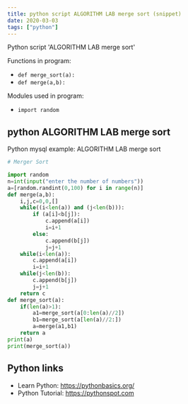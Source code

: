 ```yaml
---
title: python script ALGORITHM LAB merge sort (snippet)
date: 2020-03-03
tags: ["python"]
---
```

Python script 'ALGORITHM LAB merge sort'

Functions in program: 
* `def merge_sort(a):`
* `def merge(a,b):`

Modules used in program: 
* `import random`

## python ALGORITHM LAB merge sort

Python mysql example: ALGORITHM LAB merge sort

```python
# Merger Sort

import random
n=int(input("enter the number of numbers"))
a=[random.randint(0,100) for i in range(n)]
def merge(a,b):
    i,j,c=0,0,[]
    while((i<len(a)) and (j<len(b))):
        if (a[i]<b[j]):
            c.append(a[i])
            i=i+1
        else:
            c.append(b[j])
            j=j+1
    while(i<len(a)):
        c.append(a[i])
        i=i+1
    while(j<len(b)):
        c.append(b[j])
        j=j+1
    return c
def merge_sort(a):
    if(len(a)>1):
        a1=merge_sort(a[0:len(a)//2])
        b1=merge_sort(a[len(a)//2:])
        a=merge(a1,b1)
    return a
print(a)
print(merge_sort(a))


```

## Python links

- Learn Python: https://pythonbasics.org/
- Python Tutorial: https://pythonspot.com
